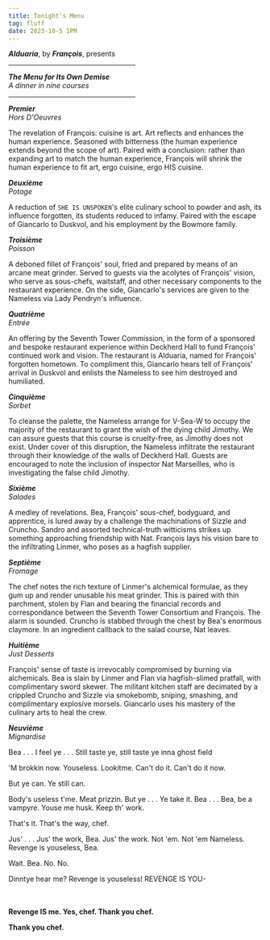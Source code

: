```yaml
---
title: Tonight's Menu
tag: fluff
date: 2023-10-5 1PM
---
```


***Alduaria***, by ***François***, presents

<hr width="50%">

***The Menu for Its Own Demise***   
*A dinner in nine courses*

<hr width="50%">

***Premier***   
*Hors D'Oeuvres*

The revelation of François: cuisine is art. Art reflects and enhances the human experience. Seasoned with bitterness (the human experience extends beyond the scope of art). Paired with a conclusion: rather than expanding art to match the human experience, François will shrink the human experience to fit art, ergo cuisine, ergo HIS cuisine.

***Deuxième***   
*Potage*

A reduction of `SHE IS UNSPOKEN`'s elite culinary school to powder and ash, its influence forgotten, its students reduced to infamy. Paired with the escape of Giancarlo to Duskvol, and his employment by the Bowmore family.

***Troisième***   
*Poisson*

A deboned fillet of François' soul, fried and prepared by means of an arcane meat grinder. Served to guests via the acolytes of François' vision, who serve as sous-chefs, waitstaff, and other necessary components to the restaurant experience. On the side, Giancarlo's services are given to the Nameless via Lady Pendryn's influence.

***Quatrième***   
*Entrée*

An offering by the Seventh Tower Commission, in the form of a sponsored and bespoke restaurant experience within Deckherd Hall to fund François' continued work and vision. The restaurant is Alduaria, named for François' forgotten hometown. To compliment this, Giancarlo hears tell of François' arrival in Duskvol and enlists the Nameless to see him destroyed and humiliated.

***Cinquième***   
*Sorbet*

To cleanse the palette, the Nameless arrange for V-Sea-W to occupy the majority of the restaurant to grant the wish of the dying child Jimothy. We can assure guests that this course is cruelty-free, as Jimothy does not exist. Under cover of this disruption, the Nameless infiltrate the restaurant through their knowledge of the walls of Deckherd Hall. Guests are encouraged to note the inclusion of inspector Nat Marseilles, who is investigating the false child Jimothy.

***Sixième***   
*Salades*

A medley of revelations. Bea, François' sous-chef, bodyguard, and apprentice, is lured away by a challenge the machinations of Sizzle and Cruncho. Sandro and assorted technical-truth witticisms strikes up something approaching friendship with Nat. François lays his vision bare to the infiltrating Linmer, who poses as a hagfish supplier. 

***Septième***   
*Fromage*

The chef notes the rich texture of Linmer's alchemical formulae, as they gum up and render unusable his meat grinder. This is paired with thin parchment, stolen by Flan and bearing the financial records and correspondance between the Seventh Tower Consortium and François. The alarm is sounded. Cruncho is stabbed through the chest by Bea's enormous claymore. In an ingredient callback to the salad course, Nat leaves.

***Huitième***   
*Just Desserts*

François' sense of taste is irrevocably compromised by burning via alchemicals. Bea is slain by Linmer and Flan via hagfish-slimed pratfall, with complimentary sword skewer. The militant kitchen staff are decimated by a crippled Cruncho and Sizzle via smokebomb, sniping, smashing, and complimentary explosive morsels. Giancarlo uses his mastery of the culinary arts to heal the crew.

***Neuvième***   
*Mignardise*

Bea . . . I feel ye . . . Still taste ye, still taste ye inna ghost field

'M brokkin now. Youseless. Lookitme. Can't do it. Can't do it now.

But ye can. Ye still can.

Body's useless t'me. Meat prizzin. But ye . . . Ye take it. Bea . . . Bea, be a vampyre. Youse me husk. Keep th' work.

That's it. That's the way, chef.

Jus' . . . Jus' the work, Bea. Jus' the work. Not 'em. Not 'em Nameless. Revenge is youseless, Bea.

Wait. Bea. No. No.

Dinntye hear me? Revenge is youseless! REVENGE IS YOU-
<br><br><br>


**Revenge IS me. Yes, chef. Thank you chef.**

**Thank you chef.**